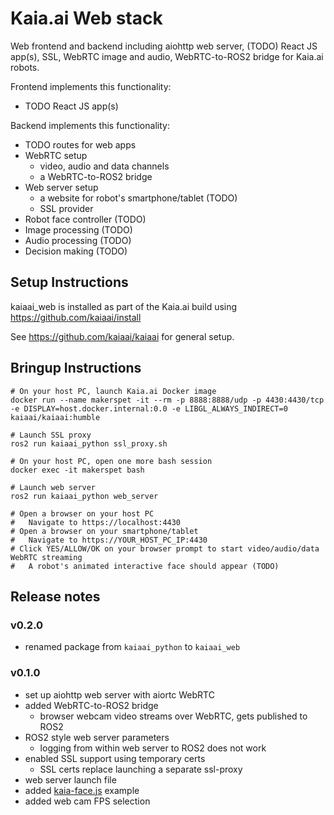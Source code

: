 # Kaia.ai Web stack

Web frontend and backend including aiohttp web server,
(TODO) React JS app(s), SSL, WebRTC image and audio,
WebRTC-to-ROS2 bridge for Kaia.ai robots.

Frontend implements this functionality:
- TODO React JS app(s)

Backend implements this functionality:
- TODO routes for web apps
- WebRTC setup
  - video, audio and data channels
  - a WebRTC-to-ROS2 bridge
- Web server setup
  - a website for robot's smartphone/tablet (TODO)
  - SSL provider
- Robot face controller (TODO)
- Image processing (TODO)
- Audio processing (TODO)
- Decision making (TODO)

## Setup Instructions

kaiaai_web is installed as part of the Kaia.ai build
using https://github.com/kaiaai/install

See https://github.com/kaiaai/kaiaai for general setup.

## Bringup Instructions

```
# On your host PC, launch Kaia.ai Docker image
docker run --name makerspet -it --rm -p 8888:8888/udp -p 4430:4430/tcp -e DISPLAY=host.docker.internal:0.0 -e LIBGL_ALWAYS_INDIRECT=0 kaiaai/kaiaai:humble

# Launch SSL proxy
ros2 run kaiaai_python ssl_proxy.sh

# On your host PC, open one more bash session
docker exec -it makerspet bash

# Launch web server
ros2 run kaiaai_python web_server

# Open a browser on your host PC
#   Navigate to https://localhost:4430
# Open a browser on your smartphone/tablet
#   Navigate to https://YOUR_HOST_PC_IP:4430
# Click YES/ALLOW/OK on your browser prompt to start video/audio/data WebRTC streaming
#   A robot's animated interactive face should appear (TODO)
```

## Release notes

### v0.2.0
- renamed package from `kaiaai_python` to `kaiaai_web`

### v0.1.0
- set up aiohttp web server with aiortc WebRTC
- added WebRTC-to-ROS2 bridge
  - browser webcam video streams over WebRTC, gets published to ROS2
- ROS2 style web server parameters
  - logging from within web server to ROS2 does not work
- enabled SSL support using temporary certs
  - SSL certs replace launching a separate ssl-proxy
- web server launch file
- added [kaia-face.js](https://github.com/kaiaai/kaia-face.js) example
- added web cam FPS selection
